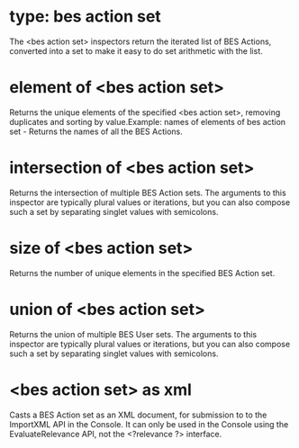# type: bes action set

The &lt;bes action set&gt; inspectors return the iterated list of BES Actions, converted into a set to make it easy to do set arithmetic with the list.

# element of &lt;bes action set&gt;

Returns the unique elements of the specified &lt;bes action set&gt;, removing duplicates and sorting by value.Example: names of elements of bes action set - Returns the names of all the BES Actions.

# intersection of &lt;bes action set&gt;

Returns the intersection of multiple BES Action sets. The arguments to this inspector are typically plural values or iterations, but you can also compose such a set by separating singlet values with semicolons.

# size of &lt;bes action set&gt;

Returns the number of unique elements in the specified BES Action set.

# union of &lt;bes action set&gt;

Returns the union of multiple BES User sets. The arguments to this inspector are typically plural values or iterations, but you can also compose such a set by separating singlet values with semicolons.

# &lt;bes action set&gt; as xml

Casts a BES Action set as an XML document, for submission to to the ImportXML API in the Console. It can only be used in the Console using the EvaluateRelevance API, not the &lt;?relevance ?&gt; interface.
